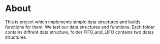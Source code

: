 # About
This is project which implements simple data structures and builds functions for them. We test our data structures and functions. Each folder contains diffrent data structure, folder FIFO_and_LIFO contains two datas structures.